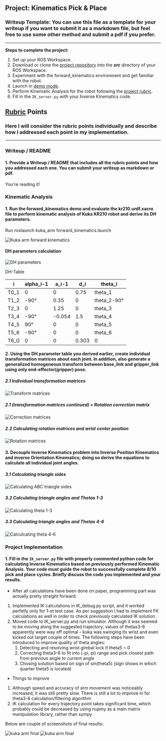 ## Project: Kinematics Pick & Place
### Writeup Template: You can use this file as a template for your writeup if you want to submit it as a markdown file, but feel free to use some other method and submit a pdf if you prefer.

---


**Steps to complete the project:**  


1. Set up your ROS Workspace.
2. Download or clone the [project repository](https://github.com/udacity/RoboND-Kinematics-Project) into the ***src*** directory of your ROS Workspace.  
3. Experiment with the forward_kinematics environment and get familiar with the robot.
4. Launch in [demo mode](https://classroom.udacity.com/nanodegrees/nd209/parts/7b2fd2d7-e181-401e-977a-6158c77bf816/modules/8855de3f-2897-46c3-a805-628b5ecf045b/lessons/91d017b1-4493-4522-ad52-04a74a01094c/concepts/ae64bb91-e8c4-44c9-adbe-798e8f688193).
5. Perform Kinematic Analysis for the robot following the [project rubric](https://review.udacity.com/#!/rubrics/972/view).
6. Fill in the `IK_server.py` with your Inverse Kinematics code. 


[//]: # (Image References)

[image1]: ./misc_images/misc1.png
[image2]: ./misc_images/misc3.png
[image3]: ./misc_images/misc2.png

[DH_parameters]: ./misc_images/DH_parameters.jpg
[triangle_sides]: ./misc_images/triangle_sides.jpg
[thetas1-3]: ./misc_images/thetas1-3.jpg
[thetas4-6]: ./misc_images/thetas4-6.jpg
[transform_matrices]: ./misc_images/transform_matrices.jpg
[rotation_matrices]: ./misc_images/rotation_matrices.jpg
[correction_matrix]: ./misc_images/correction_matrix.jpg
[kuka_arm0]: ./misc_images/kuka_arm0.jpg
[kuka_arm1]: ./misc_images/kuka_arm.jpg
[kuka_arm_fk]: ./misc_images/kuka_arm_fk.jpg

## [Rubric](https://review.udacity.com/#!/rubrics/972/view) Points
### Here I will consider the rubric points individually and describe how I addressed each point in my implementation.  

---
### Writeup / README

#### 1. Provide a Writeup / README that includes all the rubric points and how you addressed each one.  You can submit your writeup as markdown or pdf.  

You're reading it!

### Kinematic Analysis
#### 1. Run the forward_kinematics demo and evaluate the kr210.urdf.xacro file to perform kinematic analysis of Kuka KR210 robot and derive its DH parameters.

Run roslaunch kuka_arm forward_kinematics.launch

![Kuka arm forward kinematics][kuka_arm_fk]

#### DH parameters calculation


![DH parameters][DH_parameters]

DH-Table

i | alpha_i-1 | a_i-1 | d_i | theta_i
--- | --- | --- | --- | ---
T0_1 | 0 | 0 | 0.75 | theta_1
T1_2 | -90° | 0.35 | 0 | theta_2-90°
T2_3 | 0 | 1.25 | 0 | theta_3
T3_4 | -90° | -0.054 | 1.5 | theta_4
T4_5 | 90° | 0 | 0 | theta_5
T5_6 | -90° | 0 | 0 | theta_6
T6_G | 0 | 0 | 0.303 | 0


#### 2. Using the DH parameter table you derived earlier, create individual transformation matrices about each joint. In addition, also generate a generalized homogeneous transform between base_link and gripper_link using only end-effector(gripper) pose.

##### 2.1 Individual transformation matrices

![Transform matrices][transform_matrices]

##### 2.1 (transformation matrices continued) + Rotation correction matrix

![Correction matrices][correction_matrix]


##### 2.2 Calculating rotation matrices and wrist center position

![Rotation matrices][rotation_matrices]



#### 3. Decouple Inverse Kinematics problem into Inverse Position Kinematics and inverse Orientation Kinematics; doing so derive the equations to calculate all individual joint angles.
 

##### 3.1 Calculating triangle sides

![Calculating ABC triangle sides][triangle_sides]

##### 3.2 Calculating triangle angles and Thetas 1-3

![Calculating theta 1-3][thetas1-3]

##### 3.3 Calculating triangle angles and Thetas 4-6

![Calculcating theta 4-6][thetas4-6]

### Project Implementation

#### 1. Fill in the `IK_server.py` file with properly commented python code for calculating Inverse Kinematics based on previously performed Kinematic Analysis. Your code must guide the robot to successfully complete 8/10 pick and place cycles. Briefly discuss the code you implemented and your results. 


*  After all calculations have been done on paper, programming part was actually pretty straight forward:
1. Implemented IK calculations in IK_debug.py script, and it worked perfetly only for 1-st test case. As per suggestion I had to implement FK calculations as well in order to check previously calculated IK solution.
2. Moved code to IK_server.py and run simulator. Although it was seemed to be moving along the suggested trajectory, values of thetas3-6 apparently were way off optimal - kuka was swinging its wrist and even kicked out target couple of times. The following steps have been introduced to improve quality of theta angles:
    1. Detecting and resolving wrist gimbal lock if theta5 ~ 0
    2. Correcting theta3-6 to fit into (-pi, pi) range and pick closest path from previous angle to current angle
    3. Chosing solution based on sign of sin(theta5)  (sign shows in which quarter theta5 is located)

* Things to improve

1. Although speed and accuracy of arm movement was noticeably increased, it was still pretty slow. There is still a lot to improve in for theta3-6 calculation/filtering algorithm
2. IK calculation for every trajectory point takes significant time, which probably could be decreased by using nupmy as a main matrix manipulation library, rather than sympy

Below are couple of screenshots of final results:

![kuka arm final][kuka_arm0]
![kuka arm final][kuka_arm1]


